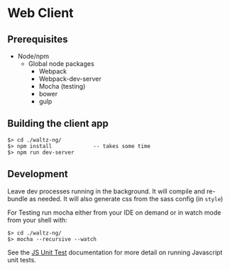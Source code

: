# Web Client

## Prerequisites

* Node/npm
    * Global node packages
        * Webpack
        * Webpack-dev-server
        * Mocha (testing)
        * bower
        * gulp



## Building the client app

    $> cd ./waltz-ng/
    $> npm install             -- takes some time
    $> npm run dev-server

## Development

Leave dev processes running in the background.  It will compile and re-bundle
as needed.  It will also generate css from the sass config (in `style`)

For Testing run mocha either from your IDE on demand or in watch mode from your
shell with:

    $> cd ./waltz-ng/
    $> mocha --recursive --watch

See the [JS Unit Test](test) documentation for more detail on running
Javascript unit tests.
 